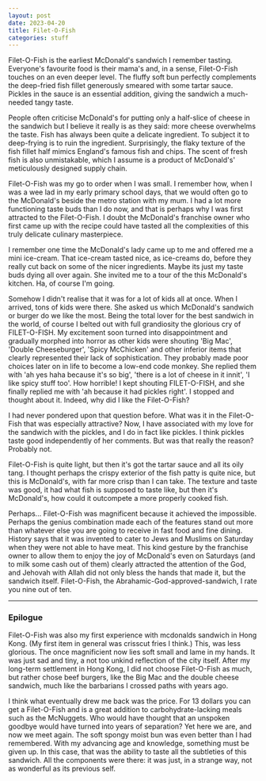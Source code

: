 ```yaml
---
layout: post
date: 2023-04-20
title: Filet-O-Fish
categories: stuff
---
```


Filet-O-Fish is the earliest McDonald's sandwich I remember tasting. Everyone's favourite food is their mama's and, in a sense, Filet-O-Fish touches on an even deeper level. The fluffy soft bun perfectly complements the deep-fried fish fillet generously smeared with some tartar sauce. Pickles in the sauce is an essential addition, giving the sandwich a much-needed tangy taste. 

People often criticise McDonald's for putting only a half-slice of cheese in the sandwich but I believe it really is as they said: more cheese overwhelms the taste. Fish has always been quite a delicate ingredient. To subject it to deep-frying is to ruin the ingredient. Surprisingly, the flaky texture of the fish fillet half mimics England's famous fish and chips. The scent of fresh fish is also unmistakable, which I assume is a product of McDonald's' meticulously designed supply chain. 

Filet-O-Fish was my go to order when I was small. I remember how, when I was a wee lad in my early primary school days, that we would often go to the McDonald's beside the metro station with my mum. I had a lot more functioning taste buds than I do now, and that is perhaps why I was first attracted to the Filet-O-Fish. I doubt the McDonald's franchise owner who first came up with the recipe could have tasted all the complexities of this truly delicate culinary masterpiece.

I remember one time the McDonald's lady came up to me and offered me a mini ice-cream. That ice-cream tasted nice, as ice-creams do, before they really cut back on some of the nicer ingredients. Maybe its just my taste buds dying all over again. She invited me to a tour of the this McDonald's kitchen. Ha, of course I'm going. 

Somehow I didn't realise that it was for a lot of kids all at once. When I arrived, tons of kids were there. She asked us which McDonald's sandwich or burger do we like the most. Being the total lover for the best sandwich in the world, of course I belted out with full grandiosity the glorious cry of FILET-O-FISH. My excitement soon turned into disappointment and gradually morphed into horror as other kids were shouting 'Big Mac', 'Double Cheeseburger', 'Spicy McChicken' and other inferior items that clearly represented their lack of sophistication. They probably made poor choices later on in life to become a low-end code monkey. She replied them with 'ah yes haha because it's so big', 'there is a lot of cheese in it innit', 'I like spicy stuff too'. How horrible! I kept shouting FILET-O-FISH, and she finally replied me with 'ah because it had pickles right'. I stopped and thought about it. Indeed, why did I like the Filet-O-Fish?

I had never pondered upon that question before. What was it in the Filet-O-Fish that was especially attractive? Now, I have associated with my love for the sandwich with the pickles, and I do in fact like pickles. I think pickles taste good independently of her comments. But was that really the reason? Probably not. 

Filet-O-Fish is quite light, but then it's got the tartar sauce and all its oily tang. I thought perhaps the crispy exterior of the fish patty is quite nice, but this is McDonald's, with far more crisp than I can take. The texture and taste was good, it had what fish is supposed to taste like, but then it's McDonald's, how could it outcompete a more properly cooked fish.

Perhaps... Filet-O-Fish was magnificent because it achieved the impossible. Perhaps the genius combination made each of the features stand out more than whatever else you are going to receive in fast food and fine dining. History says that it was invented to cater to Jews and Muslims on Saturday when they were not able to have meat. This kind gesture by the franchise owner to allow them to enjoy the joy of McDonald's even on Saturdays (and to milk some cash out of them) clearly attracted the attention of the God, and Jehovah with Allah did not only bless the hands that made it, but the sandwich itself. Filet-O-Fish, the Abrahamic-God-approved-sandwich, I rate you nine out of ten.

---

### Epilogue

Filet-O-Fish was also my first experience with mcdonalds sandwich in Hong Kong. (My first item in general was crisscut fries I think.) This, was less glorious. The once magnificient now lies soft small and lame in my hands. It was just sad and tiny, a not too unkind reflection of the city itself. After my long-term settlement in Hong Kong, I did not choose Filet-O-Fish as much, but rather chose beef burgers, like the Big Mac and the double cheese sandwich, much like the barbarians I crossed paths with years ago.

I think what eventually drew me back was the price. For 13 dollars you can get a Filet-O-Fish and is a great addition to carbohydrate-lacking meals such as the McNuggets. Who would have thought that an unspoken goodbye would have turned into years of separation? Yet here we are, and now we meet again. The soft spongy moist bun was even better than I had remembered. With my advancing age and knowledge, something must be given up. In this case, that was the ability to taste all the subtleties of this sandwich. All the components were there: it was just, in a strange way, not as wonderful as its previous self.